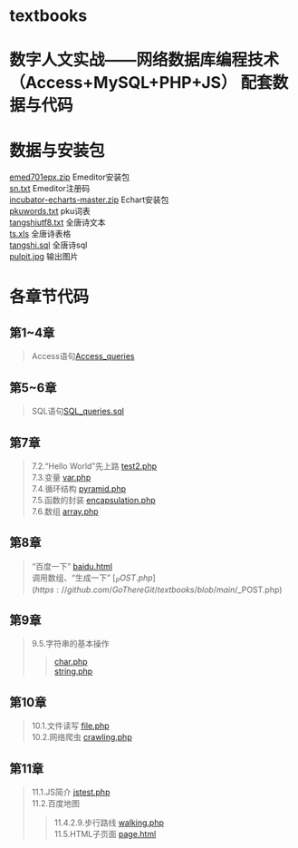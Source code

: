 # textbooks
# 数字人文实战——网络数据库编程技术（Access+MySQL+PHP+JS） 配套数据与代码

# 数据与安装包    

[emed701epx.zip](https://github.com/GoThereGit/textbooks/blob/main/emed701epx.zip)   Emeditor安装包    
[sn.txt](https://github.com/GoThereGit/textbooks/blob/main/)  Emeditor注册码    
[incubator-echarts-master.zip](https://github.com/GoThereGit/textbooks/blob/main/)  Echart安装包      
[pkuwords.txt](https://github.com/GoThereGit/textbooks/blob/main/)  pku词表    
[tangshiutf8.txt](https://github.com/GoThereGit/textbooks/blob/main/)  全唐诗文本     
[ts.xls](https://github.com/GoThereGit/textbooks/blob/main/)  全唐诗表格    
[tangshi.sql](https://github.com/GoThereGit/textbooks/blob/main/)  全唐诗sql    
[pulpit.jpg](https://github.com/GoThereGit/textbooks/blob/main/)  输出图片     


# 各章节代码    

## 第1~4章    
>Access语句[Access_queries](https://github.com/GoThereGit/textbooks/blob/main/Access_queries)   


## 第5~6章    
>SQL语句[SQL_queries.sql](https://github.com/GoThereGit/textbooks/blob/main/SQL_queries.sql)       


## 第7章    
>7.2.“Hello World”先上路  [test2.php](https://github.com/GoThereGit/textbooks/blob/main/test2.php)     
>7.3.变量  [var.php](https://github.com/GoThereGit/textbooks/blob/main/var.php)     
>7.4.循环结构  [pyramid.php](https://github.com/GoThereGit/textbooks/blob/main/pyramid.php)     
>7.5.函数的封装  [encapsulation.php](https://github.com/GoThereGit/textbooks/blob/main/encapsulation.php)      
>7.6.数组  [array.php](https://github.com/GoThereGit/textbooks/blob/main/array.php)       


## 第8章       
>“百度一下”  [baidu.html](https://github.com/GoThereGit/textbooks/blob/main/baidu.html)        
>调用数组、“生成一下”   [$_POST.php](https://github.com/GoThereGit/textbooks/blob/main/$_POST.php)       


## 第9章     
>9.5.字符串的基本操作         
>>[char.php](https://github.com/GoThereGit/textbooks/blob/main/char.php)      
>>[string.php](https://github.com/GoThereGit/textbooks/blob/main/string.php)    

                
## 第10章      
>10.1.文件读写  [file.php](https://github.com/GoThereGit/textbooks/blob/main/file.php)   
>10.2.网络爬虫  [crawling.php](https://github.com/GoThereGit/textbooks/blob/main/crawling.php)     


## 第11章  
>11.1.JS简介  [jstest.php](https://github.com/GoThereGit/textbooks/blob/main/jstest.php)     
>11.2.百度地图         
>>11.4.2.9.步行路线  [walking.php](https://github.com/GoThereGit/textbooks/blob/main/walking.php)     
>>11.5.HTML子页面  [page.html](https://github.com/GoThereGit/textbooks/blob/main/page.html)        



